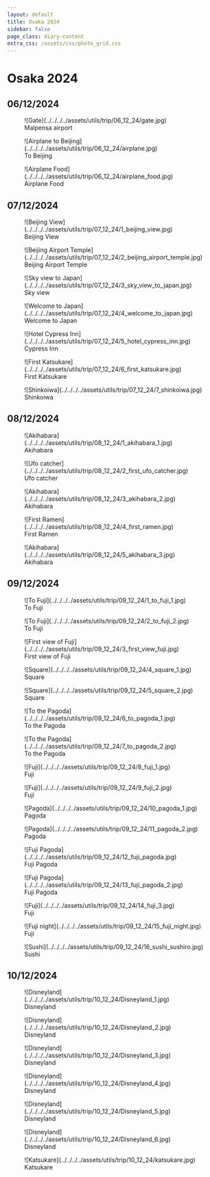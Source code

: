 ```yaml
---
layout: default
title: Osaka 2024
sidebar: false
page_class: diary-content
extra_css: /assets/css/photo_grid.css
---
```


# Osaka 2024

<div class="photo-day">
<h2>06/12/2024</h2>
<div class="photo-grid">
  <figure markdown="1">
  ![Gate](../../../../assets/utils/trip/06_12_24/gate.jpg)
  <figcaption>Malpensa airport</figcaption>
  </figure>
  <figure markdown="1">
  ![Airplane to Beijing](../../../../assets/utils/trip/06_12_24/airplane.jpg)
  <figcaption>To Beijing</figcaption>
  </figure>
  <figure markdown="1">
  ![Airplane Food](../../../../assets/utils/trip/06_12_24/airplane_food.jpg)
  <figcaption>Airplane Food</figcaption>
  </figure>
</div>
</div>

<div class="photo-day">
<h2>07/12/2024</h2>
<div class="photo-grid">
  <figure markdown="1">
  ![Beijing View](../../../../assets/utils/trip/07_12_24/1_beijing_view.jpg)
  <figcaption>Beijing View</figcaption>
  </figure>
  <figure markdown="1">
  ![Beijing Airport Temple](../../../../assets/utils/trip/07_12_24/2_beijing_airport_temple.jpg)
  <figcaption>Beijing Airport Temple</figcaption>
  </figure>
  <figure markdown="1">
  ![Sky view to Japan](../../../../assets/utils/trip/07_12_24/3_sky_view_to_japan.jpg)
  <figcaption>Sky view</figcaption>
  </figure>
  <figure markdown="1">
  ![Welcome to Japan](../../../../assets/utils/trip/07_12_24/4_welcome_to_japan.jpg)
  <figcaption>Welcome to Japan</figcaption>
  </figure>
  <figure markdown="1">
  ![Hotel Cypress Inn](../../../../assets/utils/trip/07_12_24/5_hotel_cypress_inn.jpg)
  <figcaption>Cypress Inn</figcaption>
  </figure>
  <figure markdown="1">
  ![First Katsukare](../../../../assets/utils/trip/07_12_24/6_first_katsukare.jpg)
  <figcaption>First Katsukare</figcaption>
  </figure>
  <figure markdown="1">
  ![Shinkoiwa](../../../../assets/utils/trip/07_12_24/7_shinkoiwa.jpg)
  <figcaption>Shinkoiwa</figcaption>
  </figure>
</div>
</div>

<div class="photo-day">
<h2>08/12/2024</h2>
<div class="photo-grid">
  <figure markdown="1">
  ![Akihabara](../../../../assets/utils/trip/08_12_24/1_akihabara_1.jpg)
  <figcaption>Akihabara</figcaption>
  </figure>
  <figure markdown="1">
  ![Ufo catcher](../../../../assets/utils/trip/08_12_24/2_first_ufo_catcher.jpg)
  <figcaption>Ufo catcher</figcaption>
  </figure>
  <figure markdown="1">
  ![Akihabara](../../../../assets/utils/trip/08_12_24/3_akihabara_2.jpg)
  <figcaption>Akihabara</figcaption>
  </figure>
  <figure markdown="1">
  ![First Ramen](../../../../assets/utils/trip/08_12_24/4_first_ramen.jpg)
  <figcaption>First Ramen</figcaption>
  </figure>
  <figure markdown="1">
  ![Akihabara](../../../../assets/utils/trip/08_12_24/5_akihabara_3.jpg)
  <figcaption>Akihabara</figcaption>
  </figure>
</div>
</div>

<div class="photo-day">
<h2>09/12/2024</h2>
<div class="photo-grid">
  <figure markdown="1">
  ![To Fuji](../../../../assets/utils/trip/09_12_24/1_to_fuji_1.jpg)
  <figcaption>To Fuji</figcaption>
  </figure>
  <figure markdown="1">
  ![To Fuji](../../../../assets/utils/trip/09_12_24/2_to_fuji_2.jpg)
  <figcaption>To Fuji</figcaption>
  </figure>
  <figure markdown="1">
  ![First view of Fuji](../../../../assets/utils/trip/09_12_24/3_first_view_fuji.jpg)
  <figcaption>First view of Fuji</figcaption>
  </figure>
  <figure markdown="1">
  ![Square](../../../../assets/utils/trip/09_12_24/4_square_1.jpg)
  <figcaption>Square</figcaption>
  </figure>
  <figure markdown="1">
  ![Square](../../../../assets/utils/trip/09_12_24/5_square_2.jpg)
  <figcaption>Square</figcaption>
  </figure>
  <figure markdown="1">
  ![To the Pagoda](../../../../assets/utils/trip/09_12_24/6_to_pagoda_1.jpg)
  <figcaption>To the Pagoda</figcaption>
  </figure>
  <figure markdown="1">
  ![To the Pagoda](../../../../assets/utils/trip/09_12_24/7_to_pagoda_2.jpg)
  <figcaption>To the Pagoda</figcaption>
  </figure>
  <figure markdown="1">
  ![Fuji](../../../../assets/utils/trip/09_12_24/8_fuji_1.jpg)
  <figcaption>Fuji</figcaption>
  </figure>
  <figure markdown="1">
  ![Fuji](../../../../assets/utils/trip/09_12_24/9_fuji_2.jpg)
  <figcaption>Fuji</figcaption>
  </figure>
  <figure markdown="1">
  ![Pagoda](../../../../assets/utils/trip/09_12_24/10_pagoda_1.jpg)
  <figcaption>Pagoda</figcaption>
  </figure>
  <figure markdown="1">
  ![Pagoda](../../../../assets/utils/trip/09_12_24/11_pagoda_2.jpg)
  <figcaption>Pagoda</figcaption>
  </figure>
  <figure markdown="1">
  ![Fuji Pagoda](../../../../assets/utils/trip/09_12_24/12_fuji_pagoda.jpg)
  <figcaption>Fuji Pagoda</figcaption>
  </figure>
  <figure markdown="1">
  ![Fuji Pagoda](../../../../assets/utils/trip/09_12_24/13_fuji_pagoda_2.jpg)
  <figcaption>Fuji Pagoda</figcaption>
  </figure>
  <figure markdown="1">
  ![Fuji](../../../../assets/utils/trip/09_12_24/14_fuji_3.jpg)
  <figcaption>Fuji</figcaption>
  </figure>
  <figure markdown="1">
  ![Fuji night](../../../../assets/utils/trip/09_12_24/15_fuji_night.jpg)
  <figcaption>Fuji</figcaption>
  </figure>
  <figure markdown="1">
  ![Sushi](../../../../assets/utils/trip/09_12_24/16_sushi_sushiro.jpg)
  <figcaption>Sushi</figcaption>
  </figure>
</div>
</div>

<div class="photo-day">
<h2>10/12/2024</h2>
<div class="photo-grid">
  <figure markdown="1">
  ![Disneyland](../../../../assets/utils/trip/10_12_24/Disneyland_1.jpg)
  <figcaption>Disneyland</figcaption>
  </figure>
  <figure markdown="1">
  ![Disneyland](../../../../assets/utils/trip/10_12_24/Disneyland_2.jpg)
  <figcaption>Disneyland</figcaption>
  </figure>
  <figure markdown="1">
  ![Disneyland](../../../../assets/utils/trip/10_12_24/Disneyland_3.jpg)
  <figcaption>Disneyland</figcaption>
  </figure>
  <figure markdown="1">
  ![Disneyland](../../../../assets/utils/trip/10_12_24/Disneyland_4.jpg)
  <figcaption>Disneyland</figcaption>
  </figure>
  <figure markdown="1">
  ![Disneyland](../../../../assets/utils/trip/10_12_24/Disneyland_5.jpg)
  <figcaption>Disneyland</figcaption>
  </figure>
  <figure markdown="1">
  ![Disneyland](../../../../assets/utils/trip/10_12_24/Disneyland_6.jpg)
  <figcaption>Disneyland</figcaption>
  </figure>
  <figure markdown="1">
  ![Katsukare](../../../../assets/utils/trip/10_12_24/katsukare.jpg)
  <figcaption>Katsukare</figcaption>
  </figure>
</div>
</div>
